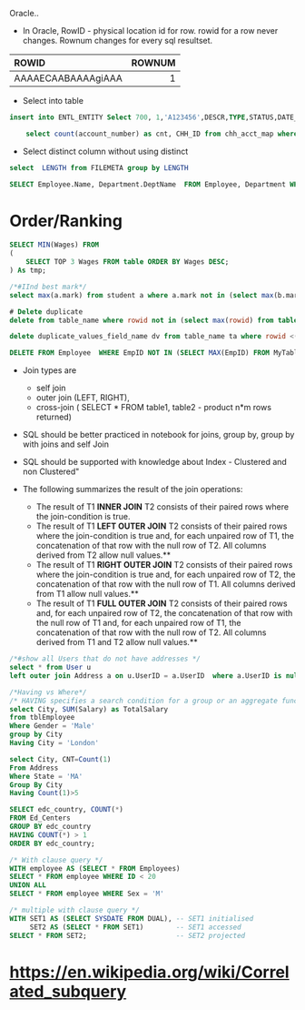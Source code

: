 Oracle..
* In Oracle, RowID - physical location id for row. rowid for a row never changes. Rownum changes for every sql resultset.

| ROWID					      |ROWNUM	|
|:------------------------|------:|
| AAAAECAABAAAAgiAAA		    |1 |


* Select into table
```SQL
insert into ENTL_ENTITY Select 700, 1,'A123456',DESCR,TYPE,STATUS,DATE_CREATED,DATE_MODIFIED,MODIFIED_BY,CREATED_BY,UNIVERSE_ID From  ENTL_ENTITY  Where ID = 667
  ```
```SQL
    select count(account_number) as cnt, CHH_ID from chh_acct_map where approved_on is not null group by chh_id order by cnt desc
```
* Select distinct column without using distinct
```SQL
select  LENGTH from FILEMETA group by LENGTH
```
```SQL
SELECT Employee.Name, Department.DeptName  FROM Employee, Department WHERE Employee.Dept_ID = Department.Dept_ID;
```
# Order/Ranking
```SQL
SELECT MIN(Wages) FROM 
( 
    SELECT TOP 3 Wages FROM table ORDER BY Wages DESC; 
) As tmp; 
```
```SQL
/*#IInd best mark*/
select max(a.mark) from student a where a.mark not in (select max(b.mark) from student b)
```

```SQL
# Delete duplicate
delete from table_name where rowid not in (select max(rowid) from table group by duplicate_values_field_name);

delete duplicate_values_field_name dv from table_name ta where rowid <(select min(rowid)  from table_name tb where ta.dv=tb.dv); 

DELETE FROM Employee  WHERE EmpID NOT IN (SELECT MAX(EmpID) FROM MyTable GROUP BY EmpName)
```
* Join types are
  * self join
  * outer join (LEFT, RIGHT), 
  * cross-join ( SELECT * FROM table1, table2 - product n*m rows returned)

* SQL should be better practiced in notebook for joins, group by, group by with joins and self Join
* SQL should be supported with knowledge about Index - Clustered and non Clustered"

* The following summarizes the result of the join operations:
  * The result of T1 **INNER JOIN** T2 consists of their paired rows where the join-condition is true.
  * The result of T1 **LEFT OUTER JOIN** T2 consists of their paired rows where the join-condition is true and, for each unpaired row of T1, the   concatenation of that row with the null row of T2. All columns derived from T2 allow null values.** 
  * The result of T1 **RIGHT OUTER JOIN** T2 consists of their paired rows where the join-condition is true and, for each unpaired row of T2, the concatenation of that row with the null row of T1. All columns derived from T1 allow null values.** 
  * The result of T1 **FULL OUTER JOIN** T2 consists of their paired rows and, for each unpaired row of T2, the concatenation of that row with the null row of T1 and, for each unpaired row of T1, the concatenation of that row with the null row of T2. All columns derived from T1 and T2 allow null values.**


 ```SQL
/*#show all Users that do not have addresses */
select * from User u 
left outer join Address a on u.UserID = a.UserID  where a.UserID is null 
  ```

```SQL
/*Having vs Where*/
/* HAVING specifies a search condition for a group or an aggregate function used in SELECT statement. */
select City, SUM(Salary) as TotalSalary
from tblEmployee
Where Gender = 'Male'
group by City
Having City = 'London'

select City, CNT=Count(1)
From Address
Where State = 'MA'
Group By City
Having Count(1)>5

SELECT edc_country, COUNT(*)
FROM Ed_Centers
GROUP BY edc_country
HAVING COUNT(*) > 1
ORDER BY edc_country;
```

```SQL
/* With clause query */
WITH employee AS (SELECT * FROM Employees)
SELECT * FROM employee WHERE ID < 20
UNION ALL
SELECT * FROM employee WHERE Sex = 'M'
```

```SQL
/* multiple with clause query */
WITH SET1 AS (SELECT SYSDATE FROM DUAL), -- SET1 initialised
     SET2 AS (SELECT * FROM SET1)        -- SET1 accessed
SELECT * FROM SET2;                      -- SET2 projected
```

# https://en.wikipedia.org/wiki/Correlated_subquery
